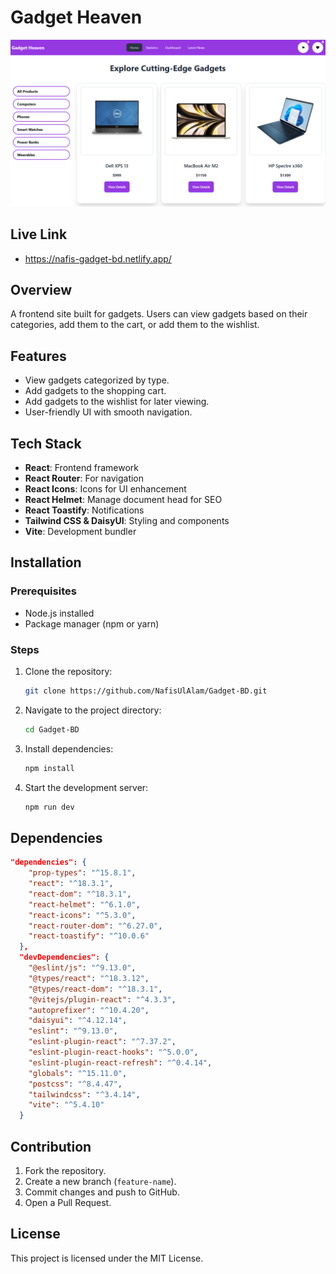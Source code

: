 # Gadget Heaven
![Project Screenshot](public/project-ss.png)
## Live Link 
- https://nafis-gadget-bd.netlify.app/



## Overview
A frontend site built for gadgets. Users can view gadgets based on their categories, add them to the cart, or add them to the wishlist.

## Features
- View gadgets categorized by type.
- Add gadgets to the shopping cart.
- Add gadgets to the wishlist for later viewing.
- User-friendly UI with smooth navigation.

## Tech Stack
- **React**: Frontend framework
- **React Router**: For navigation
- **React Icons**: Icons for UI enhancement
- **React Helmet**: Manage document head for SEO
- **React Toastify**: Notifications
- **Tailwind CSS & DaisyUI**: Styling and components
- **Vite**: Development bundler

## Installation
### Prerequisites
- Node.js installed
- Package manager (npm or yarn)

### Steps
1. Clone the repository:
   ```sh
   git clone https://github.com/NafisUlAlam/Gadget-BD.git
   ```
2. Navigate to the project directory:
   ```sh
   cd Gadget-BD
   ```
3. Install dependencies:
   ```sh
   npm install
   ```
4. Start the development server:
   ```sh
   npm run dev
   ```

## Dependencies
```json
"dependencies": {
    "prop-types": "^15.8.1",
    "react": "^18.3.1",
    "react-dom": "^18.3.1",
    "react-helmet": "^6.1.0",
    "react-icons": "^5.3.0",
    "react-router-dom": "^6.27.0",
    "react-toastify": "^10.0.6"
  },
  "devDependencies": {
    "@eslint/js": "^9.13.0",
    "@types/react": "^18.3.12",
    "@types/react-dom": "^18.3.1",
    "@vitejs/plugin-react": "^4.3.3",
    "autoprefixer": "^10.4.20",
    "daisyui": "^4.12.14",
    "eslint": "^9.13.0",
    "eslint-plugin-react": "^7.37.2",
    "eslint-plugin-react-hooks": "^5.0.0",
    "eslint-plugin-react-refresh": "^0.4.14",
    "globals": "^15.11.0",
    "postcss": "^8.4.47",
    "tailwindcss": "^3.4.14",
    "vite": "^5.4.10"
  }
```



## Contribution
1. Fork the repository.
2. Create a new branch (`feature-name`).
3. Commit changes and push to GitHub.
4. Open a Pull Request.

## License
This project is licensed under the MIT License.




